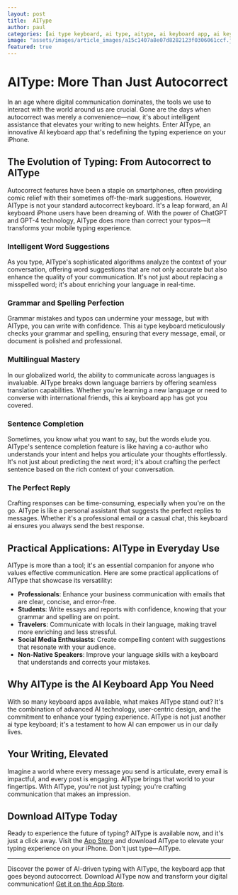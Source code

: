 ```yaml
---
layout: post
title:  AIType
author: paul
categories: [ai type keyboard, ai type, aitype, ai keyboard app, ai keyboard, ai keyboard iphone, keyboard ai]
image: "assets/images/article_images/a15c1407a8e07d8282123f0306061ccf.jpg"
featured: true
---
```


# AIType: More Than Just Autocorrect

In an age where digital communication dominates, the tools we use to interact with the world around us are crucial. Gone are the days when autocorrect was merely a convenience—now, it's about intelligent assistance that elevates your writing to new heights. Enter AIType, an innovative AI keyboard app that's redefining the typing experience on your iPhone.

## The Evolution of Typing: From Autocorrect to AIType

Autocorrect features have been a staple on smartphones, often providing comic relief with their sometimes off-the-mark suggestions. However, AIType is not your standard autocorrect keyboard. It's a leap forward, an AI keyboard iPhone users have been dreaming of. With the power of ChatGPT and GPT-4 technology, AIType does more than correct your typos—it transforms your mobile typing experience.

### Intelligent Word Suggestions

As you type, AIType's sophisticated algorithms analyze the context of your conversation, offering word suggestions that are not only accurate but also enhance the quality of your communication. It's not just about replacing a misspelled word; it's about enriching your language in real-time.

### Grammar and Spelling Perfection

Grammar mistakes and typos can undermine your message, but with AIType, you can write with confidence. This ai type keyboard meticulously checks your grammar and spelling, ensuring that every message, email, or document is polished and professional.

### Multilingual Mastery

In our globalized world, the ability to communicate across languages is invaluable. AIType breaks down language barriers by offering seamless translation capabilities. Whether you're learning a new language or need to converse with international friends, this ai keyboard app has got you covered.

### Sentence Completion

Sometimes, you know what you want to say, but the words elude you. AIType's sentence completion feature is like having a co-author who understands your intent and helps you articulate your thoughts effortlessly. It's not just about predicting the next word; it's about crafting the perfect sentence based on the rich context of your conversation.

### The Perfect Reply

Crafting responses can be time-consuming, especially when you're on the go. AIType is like a personal assistant that suggests the perfect replies to messages. Whether it's a professional email or a casual chat, this keyboard ai ensures you always send the best response.

## Practical Applications: AIType in Everyday Use

AIType is more than a tool; it's an essential companion for anyone who values effective communication. Here are some practical applications of AIType that showcase its versatility:

- **Professionals**: Enhance your business communication with emails that are clear, concise, and error-free.
- **Students**: Write essays and reports with confidence, knowing that your grammar and spelling are on point.
- **Travelers**: Communicate with locals in their language, making travel more enriching and less stressful.
- **Social Media Enthusiasts**: Create compelling content with suggestions that resonate with your audience.
- **Non-Native Speakers**: Improve your language skills with a keyboard that understands and corrects your mistakes.

## Why AIType is the AI Keyboard App You Need

With so many keyboard apps available, what makes AIType stand out? It's the combination of advanced AI technology, user-centric design, and the commitment to enhance your typing experience. AIType is not just another ai type keyboard; it's a testament to how AI can empower us in our daily lives.

## Your Writing, Elevated

Imagine a world where every message you send is articulate, every email is impactful, and every post is engaging. AIType brings that world to your fingertips. With AIType, you're not just typing; you're crafting communication that makes an impression.

## Download AIType Today

Ready to experience the future of typing? AIType is available now, and it's just a click away. Visit the [App Store](https://apps.apple.com/us/app/aitype-grammar-check-keyboard/id6469163944) and download AIType to elevate your typing experience on your iPhone. Don't just type—AIType.

---

Discover the power of AI-driven typing with AIType, the keyboard app that goes beyond autocorrect. Download AIType now and transform your digital communication! [Get it on the App Store](https://apps.apple.com/us/app/aitype-grammar-check-keyboard/id6469163944).